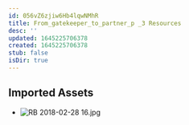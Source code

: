 ```yaml
---
id: 056vZ6zjiw6Hb4lqwNMhR
title: From_gatekeeper_to_partner_p _3 Resources
desc: ''
updated: 1645225706378
created: 1645225706378
stub: false
isDir: true
---
```

## Imported Assets
- ![RB 2018-02-28 16.jpg](/assets/rb-2018-02-28-16.jpg)
